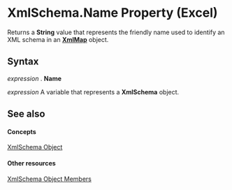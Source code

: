
# XmlSchema.Name Property (Excel)

Returns a  **String** value that represents the friendly name used to identify an XML schema in an **[XmlMap](39b0823f-0068-d8df-e4e1-ca62b55d58f5.md)** object.


## Syntax

 _expression_ . **Name**

 _expression_ A variable that represents a **XmlSchema** object.


## See also


#### Concepts


[XmlSchema Object](61a9b9be-fe04-fe6a-51c7-14b6c7232dca.md)
#### Other resources


[XmlSchema Object Members](884318da-1fd2-6487-2c04-4d87942e08b1.md)
